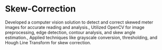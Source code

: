 # Skew-Correction
Developed a computer vision solution to detect and correct skewed meter images for accurate reading and analysis., Utilized OpenCV for image preprocessing, edge detection, contour analysis, and skew angle estimation., Applied techniques like grayscale conversion, thresholding, and Hough Line Transform for skew correction.
